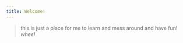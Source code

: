 ```yaml
---
title: Welcome!
---
```


> this is just a place for me to learn and mess around and have fun! _whee!_
